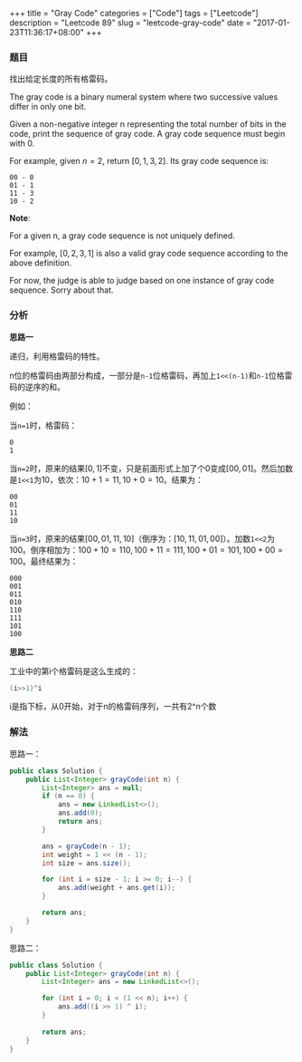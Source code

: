 +++
title = "Gray Code"
categories = ["Code"]
tags = ["Leetcode"]
description = "Leetcode 89"
slug = "leetcode-gray-code"
date = "2017-01-23T11:36:17+08:00"
+++

### 题目

找出给定长度的所有格雷码。

The gray code is a binary numeral system where two successive values differ in only one bit.

Given a non-negative integer n representing the total number of bits in the code, print the sequence of gray code. A gray code sequence must begin with 0.

For example, given $n = 2$, return $[0,1,3,2]$. Its gray code sequence is:

```console
00 - 0
01 - 1
11 - 3
10 - 2
```

__Note__:

For a given n, a gray code sequence is not uniquely defined.

For example, $[0,2,3,1]$ is also a valid gray code sequence according to the above definition.

For now, the judge is able to judge based on one instance of gray code sequence. Sorry about that.

### 分析

__思路一__

递归，利用格雷码的特性。

n位的格雷码由两部分构成，一部分是`n-1`位格雷码，再加上`1<<(n-1)`和`n-1`位格雷码的逆序的和。

例如：

当`n=1`时，格雷码：

```console
0
1
```

当`n=2`时，原来的结果$[0, 1]$不变，只是前面形式上加了个0变成$[00, 01]$。然后加数是`1<<1`为$10$，依次：$10+1=11, 10+0=10$。结果为：

```console
00
01
11
10
```

当`n=3`时，原来的结果$[00, 01, 11, 10]$（倒序为：$[10, 11, 01, 00]$）。加数`1<<2`为$100$。倒序相加为：$100+10=110, 100+11=111, 100+01=101, 100+00=100$。最终结果为：

```console
000
001
011
010
110
111
101
100
```

__思路二__

工业中的第i个格雷码是这么生成的：

```c
(i>>1)^i
```

i是指下标，从0开始，对于n的格雷码序列，一共有2^n个数

### 解法

思路一：

```java
public class Solution {
    public List<Integer> grayCode(int n) {
        List<Integer> ans = null;
        if (n == 0) {
            ans = new LinkedList<>();
            ans.add(0);
            return ans;
        }

        ans = grayCode(n - 1);
        int weight = 1 << (n - 1);
        int size = ans.size();

        for (int i = size - 1; i >= 0; i--) {
            ans.add(weight + ans.get(i));
        }

        return ans;
    }
}
```

思路二：

```java
public class Solution {
    public List<Integer> grayCode(int n) {
        List<Integer> ans = new LinkedList<>();

        for (int i = 0; i < (1 << n); i++) {
            ans.add((i >> 1) ^ i);
        }
        
        return ans;
    }
}
```